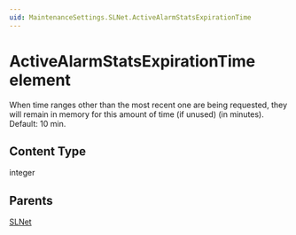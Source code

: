 ```yaml
---
uid: MaintenanceSettings.SLNet.ActiveAlarmStatsExpirationTime
---
```


# ActiveAlarmStatsExpirationTime element

When time ranges other than the most recent one are being requested, they will remain in memory for this amount of time (if unused) (in minutes). Default: 10 min.

## Content Type

integer

## Parents

[SLNet](xref:MaintenanceSettings.SLNet)

